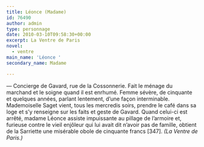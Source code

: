 ```yaml
---
title: Léonce (Madame)
id: 76490
author: admin
type: personnage
date: 2010-03-10T09:58:30+00:00
excerpt: La Ventre de Paris
novel:
  - ventre
main_name: 'Léonce '
secondary_name: Madame

---
```

— Concierge de Gavard, rue de la Cossonnerie. Fait le ménage du marchand et le soigne quand il est enrhumé. Femme sévère, de cinquante et quelques années, parlant lentement, d&rsquo;une façon interminable. Mademoiselle Saget vient, tous les mercredis soirs, prendre le café dans sa loge et s&rsquo;y renseigne sur les faits et geste de Gavard. Quand celui-ci est arrêté, madame Léonce assiste impuissante au pillage de l&rsquo;armoire et, furieuse contre le vieil enjôleur qui lui avait dit n&rsquo;avoir pas de famille, obtient de la Sarriette une misérable obole de cinquante francs [347]. _(La Ventre de Paris.)_